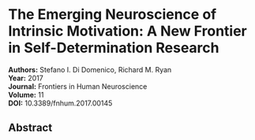 # The Emerging Neuroscience of Intrinsic Motivation: A New Frontier in Self-Determination Research

**Authors:** Stefano I. Di Domenico, Richard M. Ryan  
**Year:** 2017  
**Journal:** Frontiers in Human Neuroscience  
**Volume:** 11  
**DOI:** 10.3389/fnhum.2017.00145  

## Abstract


